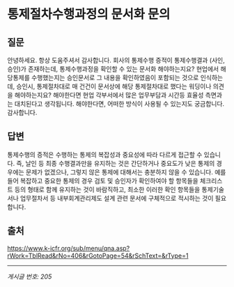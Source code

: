 # 통제절차수행과정의 문서화 문의

## 질문
안녕하세요. 항상 도움주셔서 감사합니다.
회사의 통제수행 증적이 통제수행결과 (사인, 승인)가 존재하는데,
통제수행과정을 확인할 수 있는 문서화 해야하는지요?
현업에서 해당통제를 수행했는지는 승인문서로 그 내용을 확인하였음이 포함되는 것으로 인식하는데,
승인시, 통제절차대로 매 건건이 문서상에 해당 통제절차대로 했다는 워딩이나 의견을 해야하는지요?
해야한다면 현업 각부서에서 많은 업무부담과 시간등 효율성 측면과는 대치된다고 생각됩니다.
해야한다면, 어떠한 방식이 사용될 수 있는지도 궁금합니다.
감사합니다.

## 답변
통제수행의 증적은 수행하는 통제의 복잡성과 중요성에 따라 다르게 접근할 수 있습니다. 즉, 날인 등 최종 수행결과만을 유지하는 것은 간단하거나 중요도가 낮은 통제의 경우에는 문제가 없겠으나, 그렇지 않은 통제에 대해서는 충분하지 않을 수 있습니다. 예를 들어 복잡하고 중요한 통제의 경우 검토 및 승인자가 확인하여야 할 항목들을 체크리스트 등의 형태로 함께 유지하는 것이 바람직하고, 최소한 이러한 확인 항목들을 통제기술서나 업무절차서 등 내부회계관리제도 설계 관련 문서에 구체적으로 적시하는 것이 필요합니다.

## 출처
https://www.k-icfr.org/sub/menu/qna.asp?rWork=TblRead&rNo=406&rGotoPage=54&rSchText=&rType=1

---
*게시글 번호: 205*
